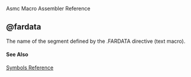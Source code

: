 Asmc Macro Assembler Reference

## @fardata

The name of the segment defined by the .FARDATA directive (text macro).

#### See Also

[Symbols Reference](readme.md)
